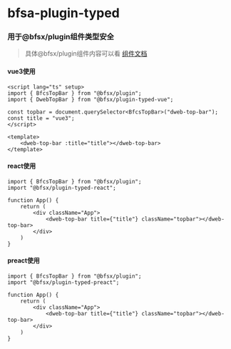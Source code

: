 # bfsa-plugin-typed

### 用于@bfsx/plugin组件类型安全
> 具体@bfsx/plugin组件内容可以看 [组件文档](https://docs.plaoc.com/plugin/)

#### vue3使用
```vue
<script lang="ts" setup>
import { BfcsTopBar } from "@bfsx/plugin";
import { DwebTopBar } from "@bfsx/plugin-typed-vue";

const topbar = document.querySelector<BfcsTopBar>("dweb-top-bar");
const title = "vue3";
</script>

<template>
    <dweb-top-bar :title="title"></dweb-top-bar>
</template>
```
#### react使用
```tsx
import { BfcsTopBar } from "@bfsx/plugin";
import "@bfsx/plugin-typed-react";

function App() {
    return (
        <div className="App">
            <dweb-top-bar title={"title"} className="topbar"></dweb-top-bar>
        </div>
    )
}
```

#### preact使用
```tsx
import { BfcsTopBar } from "@bfsx/plugin";
import "@bfsx/plugin-typed-preact";

function App() {
    return (
        <div className="App">
            <dweb-top-bar title={"title"} className="topbar"></dweb-top-bar>
        </div>
    )
}
```